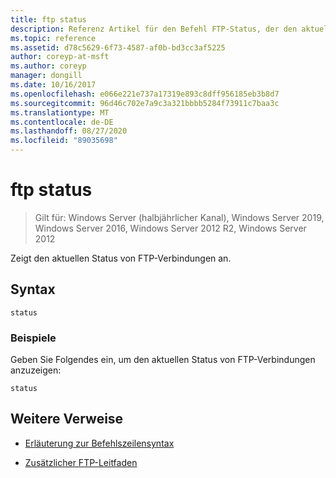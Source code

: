 ```yaml
---
title: ftp status
description: Referenz Artikel für den Befehl FTP-Status, der den aktuellen Status Ihrer FTP-Verbindungen anzeigt.
ms.topic: reference
ms.assetid: d78c5629-6f73-4587-af0b-bd3cc3af5225
author: coreyp-at-msft
ms.author: coreyp
manager: dongill
ms.date: 10/16/2017
ms.openlocfilehash: e066e221e737a17319e893c8dff956185eb3b8d7
ms.sourcegitcommit: 96d46c702e7a9c3a321bbbb5284f73911c7baa3c
ms.translationtype: MT
ms.contentlocale: de-DE
ms.lasthandoff: 08/27/2020
ms.locfileid: "89035698"
---
```

# <a name="ftp-status"></a>ftp status

> Gilt für: Windows Server (halbjährlicher Kanal), Windows Server 2019, Windows Server 2016, Windows Server 2012 R2, Windows Server 2012

Zeigt den aktuellen Status von FTP-Verbindungen an.

## <a name="syntax"></a>Syntax

```
status
```

### <a name="examples"></a>Beispiele

Geben Sie Folgendes ein, um den aktuellen Status von FTP-Verbindungen anzuzeigen:

```
status
```

## <a name="additional-references"></a>Weitere Verweise

- [Erläuterung zur Befehlszeilensyntax](command-line-syntax-key.md)

- [Zusätzlicher FTP-Leitfaden](/previous-versions/orphan-topics/ws.10/cc756013(v=ws.10))
